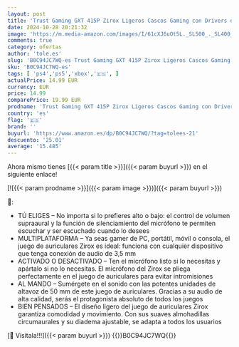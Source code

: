 ```yaml
---
layout: post
title: 'Trust Gaming GXT 415P Zirox Ligeros Cascos Gaming con Drivers de 50 mm para PC  Xbox  PS4  PS5  Switch  Mobile  Conexión 3.5 mm  Micrófono Plegable  Auriculares con Cable 2m Over-Ear - Rosado'
date: 2024-10-28 20:21:32
image: 'https://m.media-amazon.com/images/I/61cXJ6uOt5L._SL500_._SL400_.jpg'
comments: true
category: ofertas
author: 'tole.es'
slug: 'B0C94JC7WQ-es Trust Gaming GXT 415P Zirox Ligeros Cascos Gaming con...'
sku: 'B0C94JC7WQ-es'
tags: [ 'ps4','ps5','xbox','🇪🇸', ]
actualPrice: 14.99 EUR
currency: EUR
price: 14.99
comparePrice: 19.99 EUR
prodname: 'Trust Gaming GXT 415P Zirox Ligeros Cascos Gaming con Drivers de 50 mm para PC  Xbox  PS4  PS5  Switch  Mobile  Conexión 3.5 mm  Micrófono Plegable  Auriculares con Cable 2m Over-Ear - Rosado'
country: 'es'
flag: '🇪🇸'
brand: ''
buyurl: 'https://www.amazon.es/dp/B0C94JC7WQ/?tag=tolees-21'
descuento: '25.01'
average: '15.485'
---
```


Ahora mismo tienes [{{< param title >}}]({{< param buyurl >}}) en el siguiente enlace!

[![{{< param prodname >}}]({{< param image >}})]({{< param buyurl >}})

🔎:

- TÚ ELIGES – No importa si lo prefieres alto o bajo: el control de volumen supraaural y la función de silenciamiento del micrófono te permiten escuchar y ser escuchado cuando lo desees
- MULTIPLATAFORMA – Ya seas gamer de PC, portátil, móvil o consola, el juego de auriculares Zirox es ideal: funciona con cualquier dispositivo que tenga conexión de audio de 3,5 mm
- ACTIVADO O DESACTIVADO – Ten el micrófono listo si lo necesitas y apártalo si no lo necesitas. El micrófono del Zirox se pliega perfectamente en el juego de auriculares para evitar intromisiones
- AL MANDO – Sumérgete en el sonido con las potentes unidades de altavoz de 50 mm de este juego de auriculares. Gracias a su audio de alta calidad, serás el protagonista absoluto de todos los juegos
- BIEN PENSADOS – El diseño ligero del juego de auriculares Zirox garantiza comodidad y movimiento. Con sus suaves almohadillas circumaurales y su diadema ajustable, se adapta a todos los usuarios

[🛒 Visítala!!!]({{< param buyurl >}})
{{<world>}}B0C94JC7WQ{{</world>}}
